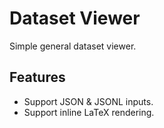 # Dataset Viewer

Simple general dataset viewer.

## Features

- Support JSON & JSONL inputs.
- Support inline LaTeX rendering.